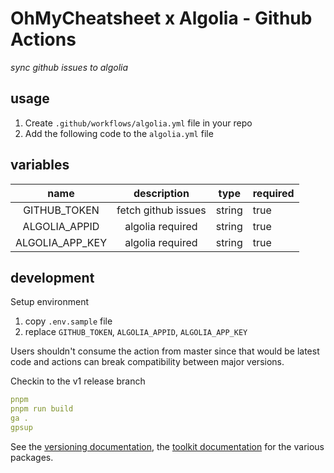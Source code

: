 # OhMyCheatsheet x Algolia - Github Actions
*sync github issues to algolia*

## usage

1. Create `.github/workflows/algolia.yml` file in your repo
2. Add the following code to the `algolia.yml` file
## variables

|name|description|type|required|
|:---:|:---:|:---:|:---|
|GITHUB_TOKEN|fetch github issues|string|true|
|ALGOLIA_APPID|algolia required|string|true|
|ALGOLIA_APP_KEY|algolia required|string|true|

## development

Setup environment

1. copy `.env.sample` file
2. replace `GITHUB_TOKEN`, `ALGOLIA_APPID`, `ALGOLIA_APP_KEY`

Users shouldn't consume the action from master since that would be latest code and actions can break compatibility between major versions.

Checkin to the v1 release branch

```yml
pnpm
pnpm run build
ga .
gpsup
```

See the [versioning documentation](https://github.com/actions/toolkit/blob/master/docs/action-versioning.md), the [toolkit documentation](https://github.com/actions/toolkit/blob/master/README.md#packages) for the various packages.
